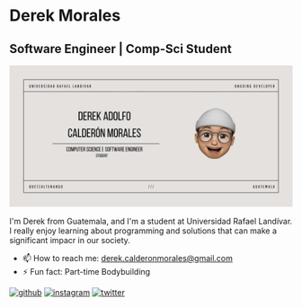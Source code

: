 # Derek Morales
## Software Engineer | Comp-Sci Student
![Software Engineer | Comp-Sci Student](https://github.com/derekCmorales/derekCmorales/blob/main/BANNER-GITHUB.png)

I'm Derek from Guatemala, and I'm a student at Universidad Rafael Landívar. I really enjoy learning about programming and solutions that can make a significant impacr in our society.

- 📫 How to reach me: derek.calderonmorales@gmail.com 
- ⚡ Fun fact: Part-time Bodybuilding 


[<img src='https://cdn.jsdelivr.net/npm/simple-icons@3.0.1/icons/github.svg' alt='github' height='40'>](https://github.com/derekCmorales)  [<img src='https://cdn.jsdelivr.net/npm/simple-icons@3.0.1/icons/instagram.svg' alt='instagram' height='40'>](https://www.instagram.com/derekmoraales/)  [<img src='https://cdn.jsdelivr.net/npm/simple-icons@3.0.1/icons/twitter.svg' alt='twitter' height='40'>](https://twitter.com/mrmoraales)  


